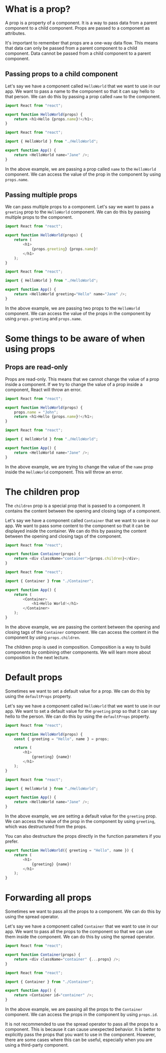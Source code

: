 # What is a prop?

A prop is a property of a component. It is a way to pass data from a parent component to a child component. Props are passed to a component as attributes.

It's important to remember that props are a one-way data flow. This means that data can only be passed from a parent component to a child component. Data cannot be passed from a child component to a parent component.

## Passing props to a child component

Let's say we have a component called `HelloWorld` that we want to use in our app. We want to pass a name to the component so that it can say hello to that person. We can do this by passing a prop called `name` to the component.

```js {4} title="HelloWorld.js"
import React from "react";

export function HelloWorld(props) {
    return <h1>Hello {props.name}!</h1>;
}
```

```js {4} title="App.js"
import React from "react";

import { HelloWorld } from "./HelloWorld";

export function App() {
    return <HelloWorld name="Jane" />;
}
```

In the above example, we are passing a prop called `name` to the `HelloWorld` component. We can access the value of the prop in the component by using `props.name`.

## Passing multiple props

We can pass multiple props to a component. Let's say we want to pass a `greeting` prop to the `HelloWorld` component. We can do this by passing multiple props to the component.

```js {4} title="HelloWorld.js"
import React from "react";

export function HelloWorld(props) {
    return (
        <h1>
            {props.greeting} {props.name}!
        </h1>
    );
}
```

```js {4} title="App.js"
import React from "react";

import { HelloWorld } from "./HelloWorld";

export function App() {
    return <HelloWorld greeting="Hello" name="Jane" />;
}
```

In the above example, we are passing two props to the `HelloWorld` component. We can access the value of the props in the component by using `props.greeting` and `props.name`.

# Some things to be aware of when using props

## Props are read-only

Props are read-only. This means that we cannot change the value of a prop inside a component. If we try to change the value of a prop inside a component, React will throw an error.

```js {4} title="HelloWorld.js"
import React from "react";

export function HelloWorld(props) {
    props.name = "John";
    return <h1>Hello {props.name}!</h1>;
}
```

```js {4} title="App.js"
import React from "react";

import { HelloWorld } from "./HelloWorld";

export function App() {
    return <HelloWorld name="Jane" />;
}
```

In the above example, we are trying to change the value of the `name` prop inside the `HelloWorld` component. This will throw an error.

# The children prop

The `children` prop is a special prop that is passed to a component. It contains the content between the opening and closing tags of a component.

Let's say we have a component called `Container` that we want to use in our app. We want to pass some content to the component so that it can be displayed inside the container. We can do this by passing the content between the opening and closing tags of the component.

```js {4} title="Container.js"
import React from "react";

export function Container(props) {
    return <div className="container">{props.children}</div>;
}
```

```js {4} title="App.js"
import React from "react";

import { Container } from "./Container";

export function App() {
    return (
        <Container>
            <h1>Hello World!</h1>
        </Container>
    );
}
```

In the above example, we are passing the content between the opening and closing tags of the `Container` component. We can access the content in the component by using `props.children`.

The children prop is used in composition. Composition is a way to build components by combining other components. We will learn more about composition in the next lecture.

# Default props

Sometimes we want to set a default value for a prop. We can do this by using the `defaultProps` property.

Let's say we have a component called `HelloWorld` that we want to use in our app. We want to set a default value for the `greeting` prop so that it can say hello to the person. We can do this by using the `defaultProps` property.

```js {4} title="HelloWorld.js"
import React from "react";

export function HelloWorld(props) {
    const { greeting = "Hello", name } = props;

    return (
        <h1>
            {greeting} {name}!
        </h1>
    );
}
```

```js {4} title="App.js"
import React from "react";

import { HelloWorld } from "./HelloWorld";

export function App() {
    return <HelloWorld name="Jane" />;
}
```

In the above example, we are setting a default value for the `greeting` prop. We can access the value of the prop in the component by using `greeting`, which was destructured from the props.

You can also destructure the props directly in the function parameters if you prefer.

```js {4} title="HelloWorld.js"
export function HelloWorld({ greeting = "Hello", name }) {
    return (
        <h1>
            {greeting} {name}!
        </h1>
    );
}
```

# Forwarding all props

Sometimes we want to pass all the props to a component. We can do this by using the spread operator.

Let's say we have a component called `Container` that we want to use in our app. We want to pass all the props to the component so that we can use them inside the component. We can do this by using the spread operator.

```js {4} title="Container.js"
import React from "react";

export function Container(props) {
    return <div className="container" {...props} />;
}
```

```js {4} title="App.js"
import React from "react";

import { Container } from "./Container";

export function App() {
    return <Container id="container" />;
}
```

In the above example, we are passing all the props to the `Container` component. We can access the props in the component by using `props.id`.

It is not recommended to use the spread operator to pass all the props to a component. This is because it can cause unexpected behavior. It is better to explicitly pass the props that you want to use in the component. However, there are some cases where this can be useful, especially when you are using a third-party component.
